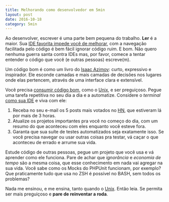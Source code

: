 ```yaml
---
title: Melhorando como desenvolvedor em 5min
layout: post
date: 2016-10-18
category: 5min
---
```


Ao desenvolver, escrever é uma parte bem pequena do trabalho. **Ler** é
a maior. Sua [IDE favorita impede você de melhorar][2], com a navegação facilitada
pelo código é bem fácil ignorar código ruim. E bom. Não quero nenhuma guerra
santa contra IDEs mas, por favor, comece a tentar entender o código que você (e
outras pessoas) escreve(m).

Um código bom é como um livro do [Isaac Azimov][1]: curto, expressivo e
inspirador. Ele esconde camadas e mais camadas de decisões nos lugares onde
elas pertencem, através de uma interface clara e extensível.

Você precisa [consumir código bom][3], como o [Unix][4], e ser preguiçoso. Pegue
uma tarefa repetitiva no seu dia a dia e a automatize. Considere o *terminal*
[como sua IDE][7] e viva com ele:

1. Receba no seu e-mail os 5 posts mais votados no [HN][5], que estiveram lá
   por mais de 3 horas.
1. Atualize os projetos importantes pra você no começo do dia, com um resumo do
   que aconteceu com eles enquanto você esteve fora.
1. Garanta que sua suíte de testes automatizados seja exatamente isso. Se você
   precisa navegar ou usar outras coisas pra testar, vá caçar o que aconteceu de
   errado e arrume sua vida.

Estude código de outras pessoas, pegue um projeto que você usa e vá
aprender como ele funciona. Pare de achar que *ignorância* e *economia de tempo*
são a mesma coisa, que esse conhecimento em nada vai agregar na sua vida. 
Você sabe como os Mocks do PHPUnit funcionam, por exemplo? Que
praticamente tudo que usa no ZSH é possível no BASH, sem todos os problemas?

Nada me ensinou, e me ensina, tanto quando o [Unix][6]. Então leia. Se permita
ser mais preguiçoso e **pare de reinventar a roda**.

[1]: http://bit.ly/2ecTfdz "Wikipedia: Isaac Azimov. Não conhece? Leia 'O fim da eternidade'"
[2]: http://bit.ly/porque-vim "Palestra: Por que VIM? Uma palestra sobre limitações, não um editor."
[3]: https://www.imdb.com/title/tt1772925 "Documentário: Jiro Dreams of Sushi."
[4]: http://bit.ly/2dnHDjk "A filosofia Unix é sobre pequenos programas, que juntos fazem muito. Não o tamanho deles."
[5]: http://bit.ly/2ebFhaA "Agregação de notícias: Hacker News. 3 horas te ajudam a escapar dos hype-links. Acredite em mim, você não quer eles."
[6]: http://bit.ly/2dnHDjk "Será que alguém lê isso?"
[7]: http://bit.ly/2egr0Yx "Post: Unix as your IDE. O post é bem básico, mas é um excelente começo."

<!--
vim: spell spelllang=pt
-->
